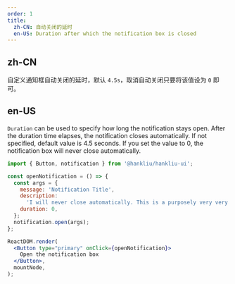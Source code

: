 ```yaml
---
order: 1
title:
  zh-CN: 自动关闭的延时
  en-US: Duration after which the notification box is closed
---
```


## zh-CN

自定义通知框自动关闭的延时，默认 `4.5s`，取消自动关闭只要将该值设为 `0` 即可。

## en-US

`Duration` can be used to specify how long the notification stays open. After the duration time elapses, the notification closes automatically. If not specified, default value is 4.5 seconds. If you set the value to 0, the notification box will never close automatically.

```jsx
import { Button, notification } from '@hankliu/hankliu-ui';

const openNotification = () => {
  const args = {
    message: 'Notification Title',
    description:
      'I will never close automatically. This is a purposely very very long description that has many many characters and words.',
    duration: 0,
  };
  notification.open(args);
};

ReactDOM.render(
  <Button type="primary" onClick={openNotification}>
    Open the notification box
  </Button>,
  mountNode,
);
```

